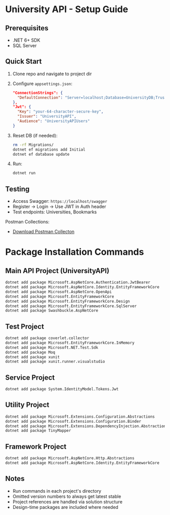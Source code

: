 # University API - Setup Guide

## Prerequisites
- .NET 6+ SDK
- SQL Server

## Quick Start

1. Clone repo and navigate to project dir
2. Configure `appsettings.json`:
   ```json
   "ConnectionStrings": {
     "DefaultConnection": "Server=localhost;Database=UniversityDB;Trusted_Connection=True;"
   },
   "Jwt": {
     "Key": "your-64-character-secure-key",
     "Issuer": "UniversityAPI",
     "Audience": "UniversityAPIUsers"
   }
   ```

3. Reset DB (if needed):
   ```bash
   rm -rf Migrations/
   dotnet ef migrations add Initial
   dotnet ef database update
   ```

4. Run:
   ```bash
   dotnet run
   ```

## Testing
- Access Swagger: `https://localhost/swagger`
- Register → Login → Use JWT in Auth header
- Test endpoints: Universities, Bookmarks

Postman Collections:
- [Download Postman Collecton](New%20Collection.postman_collection.json)

# Package Installation Commands 

## Main API Project (UniversityAPI)
```bash
dotnet add package Microsoft.AspNetCore.Authentication.JwtBearer
dotnet add package Microsoft.AspNetCore.Identity.EntityFrameworkCore
dotnet add package Microsoft.AspNetCore.OpenApi
dotnet add package Microsoft.EntityFrameworkCore
dotnet add package Microsoft.EntityFrameworkCore.Design
dotnet add package Microsoft.EntityFrameworkCore.SqlServer
dotnet add package Swashbuckle.AspNetCore
```

## Test Project
```bash
dotnet add package coverlet.collector
dotnet add package Microsoft.EntityFrameworkCore.InMemory
dotnet add package Microsoft.NET.Test.Sdk
dotnet add package Moq
dotnet add package xunit
dotnet add package xunit.runner.visualstudio
```

## Service Project
```bash
dotnet add package System.IdentityModel.Tokens.Jwt
```

## Utility Project
```bash
dotnet add package Microsoft.Extensions.Configuration.Abstractions
dotnet add package Microsoft.Extensions.Configuration.Binder
dotnet add package Microsoft.Extensions.DependencyInjection.Abstractions
dotnet add package TinyMapper
```

## Framework Project
```bash
dotnet add package Microsoft.AspNetCore.Http.Abstractions
dotnet add package Microsoft.AspNetCore.Identity.EntityFrameworkCore
```

## Notes
- Run commands in each project's directory
- Omitted version numbers to always get latest stable
- Project references are handled via solution structure
- Design-time packages are included where needed
```